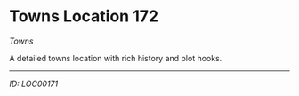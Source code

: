 # Towns Location 172

*Towns*

A detailed towns location with rich history and plot hooks.

---
*ID: LOC00171*